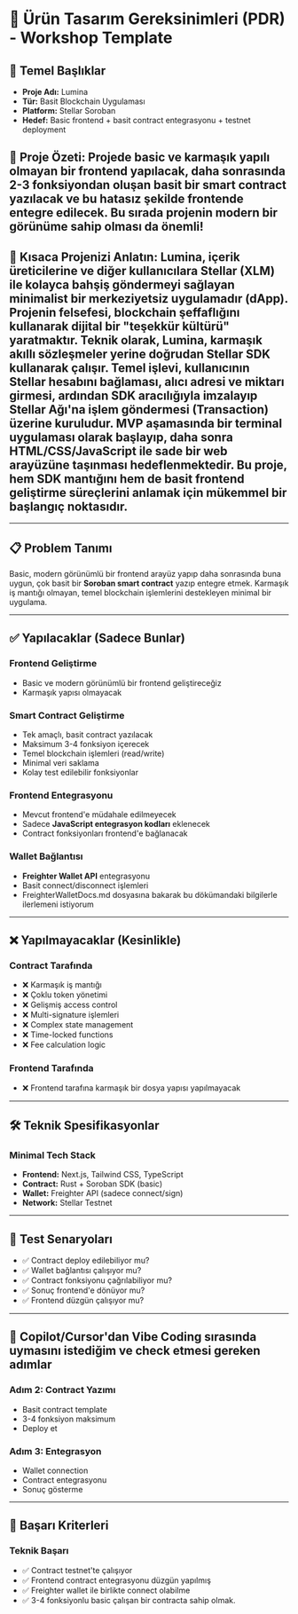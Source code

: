 

# 🧩 Ürün Tasarım Gereksinimleri (PDR) - Workshop Template

## 🎯 Temel Başlıklar

* **Proje Adı:** Lumina
* **Tür:** Basit Blockchain Uygulaması
* **Platform:** Stellar Soroban
* **Hedef:** Basic frontend + basit contract entegrasyonu + testnet deployment


## 🎯 Proje Özeti: Projede basic ve karmaşık yapılı olmayan bir frontend yapılacak, daha sonrasında 2-3 fonksiyondan oluşan basit bir smart contract yazılacak ve bu hatasız şekilde frontende entegre edilecek. Bu sırada projenin modern bir görünüme sahip olması da önemli!

## 🚀 Kısaca Projenizi Anlatın: Lumina, içerik üreticilerine ve diğer kullanıcılara Stellar (XLM) ile kolayca bahşiş göndermeyi sağlayan minimalist bir merkeziyetsiz uygulamadır (dApp). Projenin felsefesi, blockchain şeffaflığını kullanarak dijital bir "teşekkür kültürü" yaratmaktır. Teknik olarak, Lumina, karmaşık akıllı sözleşmeler yerine doğrudan Stellar SDK kullanarak çalışır. Temel işlevi, kullanıcının Stellar hesabını bağlaması, alıcı adresi ve miktarı girmesi, ardından SDK aracılığıyla imzalayıp Stellar Ağı'na işlem göndermesi (Transaction) üzerine kuruludur. MVP aşamasında bir terminal uygulaması olarak başlayıp, daha sonra HTML/CSS/JavaScript ile sade bir web arayüzüne taşınması hedeflenmektedir. Bu proje, hem SDK mantığını hem de basit frontend geliştirme süreçlerini anlamak için mükemmel bir başlangıç noktasıdır.
---

## 📋 Problem Tanımı

Basic, modern görünümlü bir frontend arayüz yapıp daha sonrasında buna uygun, çok basit bir **Soroban smart contract** yazıp entegre etmek. Karmaşık iş mantığı olmayan, temel blockchain işlemlerini destekleyen minimal bir uygulama.

---

## ✅ Yapılacaklar (Sadece Bunlar)

### Frontend Geliştirme

* Basic ve modern görünümlü bir frontend geliştireceğiz
* Karmaşık yapısı olmayacak


### Smart Contract Geliştirme

* Tek amaçlı, basit contract yazılacak
* Maksimum 3-4 fonksiyon içerecek
* Temel blockchain işlemleri (read/write)
* Minimal veri saklama
* Kolay test edilebilir fonksiyonlar

### Frontend Entegrasyonu

* Mevcut frontend'e müdahale edilmeyecek
* Sadece **JavaScript entegrasyon kodları** eklenecek
* Contract fonksiyonları frontend'e bağlanacak

### Wallet Bağlantısı

* **Freighter Wallet API** entegrasyonu
* Basit connect/disconnect işlemleri
* FreighterWalletDocs.md dosyasına bakarak bu dökümandaki bilgilerle ilerlemeni istiyorum 


---

## ❌ Yapılmayacaklar (Kesinlikle)

### Contract Tarafında

* ❌ Karmaşık iş mantığı
* ❌ Çoklu token yönetimi
* ❌ Gelişmiş access control
* ❌ Multi-signature işlemleri
* ❌ Complex state management
* ❌ Time-locked functions
* ❌ Fee calculation logic

### Frontend Tarafında

* ❌ Frontend tarafına karmaşık bir dosya yapısı yapılmayacak

---

## 🛠 Teknik Spesifikasyonlar

### Minimal Tech Stack

* **Frontend:** Next.js, Tailwind CSS, TypeScript
* **Contract:** Rust + Soroban SDK (basic)
* **Wallet:** Freighter API (sadece connect/sign)
* **Network:** Stellar Testnet

---

## 🧪 Test Senaryoları

* ✅ Contract deploy edilebiliyor mu?
* ✅ Wallet bağlantısı çalışıyor mu?
* ✅ Contract fonksiyonu çağrılabiliyor mu?
* ✅ Sonuç frontend'e dönüyor mu?
* ✅ Frontend düzgün çalışıyor mu?

---

## 📱 Copilot/Cursor'dan Vibe Coding sırasında uymasını istediğim ve check etmesi gereken adımlar

### Adım 2: Contract Yazımı 

* Basit contract template
* 3-4 fonksiyon maksimum
* Deploy et

### Adım 3: Entegrasyon

* Wallet connection
* Contract entegrasyonu
* Sonuç gösterme
---

## 🎯 Başarı Kriterleri

### Teknik Başarı

* ✅ Contract testnet'te çalışıyor
* ✅ Frontend contract entegrasyonu düzgün yapılmış
* ✅ Freighter wallet ile birlikte connect olabilme
* ✅ 3-4 fonksiyonlu basic çalışan bir contracta sahip olmak.

